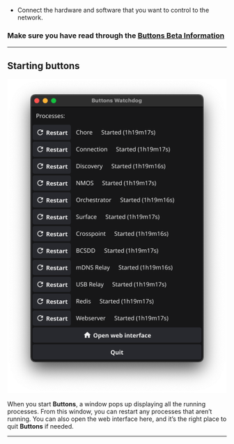 
- Connect the hardware and software that you want to control to the network.

### Make sure you have read through the [Buttons Beta Information](https://bitfocus.notion.site/Beta-Information-66a37157322e4d8aabfbd4f76edc4909?pvs=25)

---

## Starting buttons
![watchdog](images/watchdog.png 'Watchdog')

When you start **Buttons**, a window pops up displaying all the running processes. From this window, you can restart any processes that aren’t running. You can also open the web interface here, and it’s the right place to quit **Buttons** if needed.

---